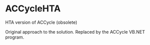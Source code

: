 # ACCycleHTA
HTA version of ACCycle (obsolete)

Original approach to the solution. Replaced by the ACCycle VB.NET program.
